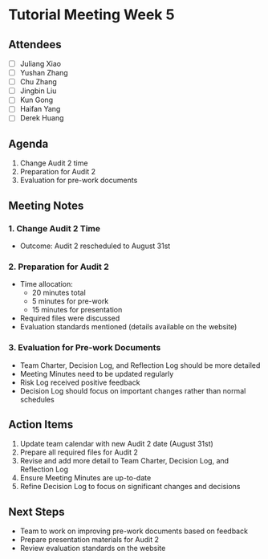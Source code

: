 # Tutorial Meeting Week 5

## Attendees
- [ ] Juliang Xiao
- [ ] Yushan Zhang  
- [ ] Chu Zhang
- [ ] Jingbin Liu
- [ ] Kun Gong
- [ ] Haifan Yang
- [ ] Derek Huang

## Agenda
1. Change Audit 2 time
2. Preparation for Audit 2
3. Evaluation for pre-work documents

## Meeting Notes

### 1. Change Audit 2 Time
- Outcome: Audit 2 rescheduled to August 31st

### 2. Preparation for Audit 2
- Time allocation:
  - 20 minutes total
  - 5 minutes for pre-work
  - 15 minutes for presentation
- Required files were discussed
- Evaluation standards mentioned (details available on the website)

### 3. Evaluation for Pre-work Documents
- Team Charter, Decision Log, and Reflection Log should be more detailed
- Meeting Minutes need to be updated regularly
- Risk Log received positive feedback
- Decision Log should focus on important changes rather than normal schedules

## Action Items
1. Update team calendar with new Audit 2 date (August 31st)
2. Prepare all required files for Audit 2
3. Revise and add more detail to Team Charter, Decision Log, and Reflection Log
4. Ensure Meeting Minutes are up-to-date
5. Refine Decision Log to focus on significant changes and decisions

## Next Steps
- Team to work on improving pre-work documents based on feedback
- Prepare presentation materials for Audit 2
- Review evaluation standards on the website

